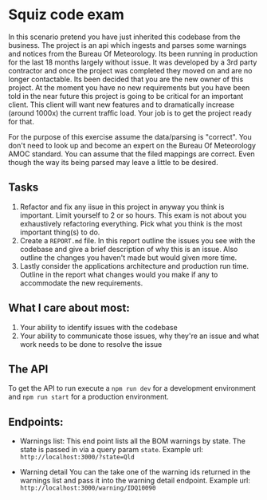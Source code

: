 # Squiz code exam

In this scenario pretend you have just inherited this codebase from the business. The project is an api which ingests and parses some warnings and notices from the Bureau Of Meteorology. Its been running in production for the last 18 months largely without issue. It was developed by a 3rd party contractor and once the project was completed they moved on and are no longer contactable. Its been decided that you are the new owner of this project. At the moment you have no new requirements but you have been told in the near future this project is going to be critical for an important client. This client will want new features and to dramatically increase (around 1000x) the current traffic load. Your job is to get the project ready for that.

For the purpose of this exercise assume the data/parsing is "correct". You don't need to look up and become an expert on the Bureau Of Meteorology AMOC standard. You can assume that the filed mappings are correct. Even though the way its being parsed may leave a little to be desired.

## Tasks

1. Refactor and fix any iisue in this project in anyway you think is important. Limit yourself to 2 or so hours. This exam is not about you exhaustively refactoring everything. Pick what you think is the most important thing(s) to do.
2. Create a `REPORT.md` file. In this report outline the issues you see with the codebase and give a brief description of why this is an issue. Also outline the changes you haven't made but would given more time.
3. Lastly consider the applications architecture and production run time. Outline in the report what changes would you make if any to accommodate the new requirements.

## What I care about most:

1. Your ability to identify issues with the codebase
2. Your ability to communicate those issues, why they're an issue and what work needs to be done to resolve the issue

## The API

To get the API to run execute a `npm run dev` for a development environment and `npm run start` for a production environment.

## Endpoints:

- Warnings list:
  This end point lists all the BOM warnings by state. The state is passed in via a query param `state`.
  Example url: `http://localhost:3000/?state=Qld`

- Warning detail
  You can the take one of the warning ids returned in the warnings list and pass it into the warning detail endpoint.
  Example url: `http://localhost:3000/warning/IDQ10090`
